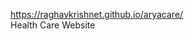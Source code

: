 <a href="https://raghavkrishnet.github.io/aryacare/">https://raghavkrishnet.github.io/aryacare/</a>
<br>
Health Care Website
